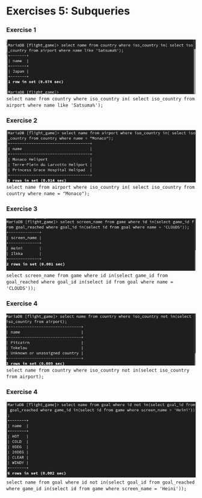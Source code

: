 # Exercises 5: Subqueries
### Exercise 1

![screenshot](5-1.png)
``select name from country where iso_country in( select iso_country from airport where name like 'Satsuma%');``
### Exercise 2
![screenshot](5-2.png)
``select name from airport where iso_country in( select iso_country from country where name = "Monaco");``
### Exercise 3
![screenshot](5-3.png)
``select screen_name from game where id in(select game_id from goal_reached where goal_id in(select id from goal where name = 'CLOUDS'));``
### Exercise 4
![screenshot](5-4.png)
``select name from country where iso_country not in(select
iso_country from airport);``
### Exercise 4
![screenshot](5-5.png)
``select name from goal where id not in(select goal_id from goal_reached where game_id in(select id from game where screen_name = 'Heini'));``